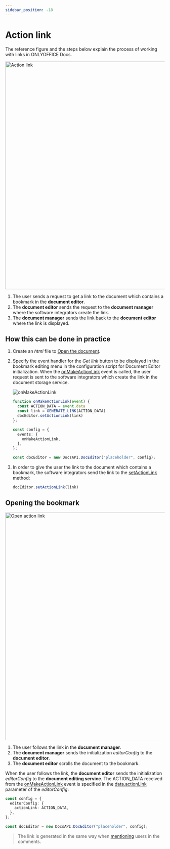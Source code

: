 ```yaml
---
sidebar_position: -18
---
```


# Action link

The reference figure and the steps below explain the process of working with links in ONLYOFFICE Docs.

<img alt="Action link" src="/assets/images/editor/actionLink-create.png" width="720px" />

1. The user sends a request to get a link to the document which contains a bookmark in the **document editor**.
2. The **document editor** sends the request to the **document manager** where the software integrators create the link.
3. The **document manager** sends the link back to the **document editor** where the link is displayed.

## How this can be done in practice

1. Create an *html* file to [Open the document](./opening-file.md#how-this-can-be-done-in-practice).

2. Specify the event handler for the *Get link* button to be displayed in the bookmark editing menu in the configuration script for Document Editor initialization. When the [onMakeActionLink](../../usage-api/config/events.md#onmakeactionlink) event is called, the user request is sent to the software integrators which create the link in the document storage service.

   ![onMakeActionLink](/assets/images/editor/onMakeActionLink.png)

   ``` ts
   function onMakeActionLink(event) {
     const ACTION_DATA = event.data
     const link = GENERATE_LINK(ACTION_DATA)
     docEditor.setActionLink(link)
   };
   
   const config = {
     events: {
       onMakeActionLink,
     },
   };

   const docEditor = new DocsAPI.DocEditor("placeholder", config);
   ```

3. In order to give the user the link to the document which contains a bookmark, the software integrators send the link to the [setActionLink](../../usage-api/methods.md#setactionlink) method:

   ``` ts
   docEditor.setActionLink(link)
   ```

## Opening the bookmark

<img alt="Open action link" src="/assets/images/editor/actionLink-open.png" width="720px" />

1. The user follows the link in the **document manager**.
2. The **document manager** sends the initialization *editorConfig* to the **document editor**.
3. The **document editor** scrolls the document to the bookmark.

When the user follows the link, the **document editor** sends the initialization *editorConfig* to the **document editing service**. The ACTION\_DATA received from the [onMakeActionLink](../../usage-api/config/events.md#onmakeactionlink) event is specified in the [data.actionLink](../../usage-api/config/editor/editor.md#actionlink) parameter of the *editorConfig*:

``` ts
const config = {
  editorConfig: {
    actionLink: ACTION_DATA,
  },
};

const docEditor = new DocsAPI.DocEditor("placeholder", config);
```

> The link is generated in the same way when [mentioning](./mentions.md#how-this-can-be-done-in-practice) users in the comments.
